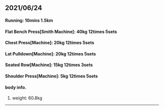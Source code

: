 ## 2021/06/24

#### Running: 10mins 1.5km

#### Flat Bench Press\[Smith Machine\]: 40kg 12times 5sets

#### Chest Press\[Machine\]: 20kg 12times 5sets

#### Lat Pulldown\[Machine\]: 20kg 12times 5sets

#### Seated Row\[Machine\]: 15kg 12times 3sets

#### Shoulder Press\[Machine\]: 5kg 12times 5sets

#### body info.

1.  weight: 60.8kg

* * *
